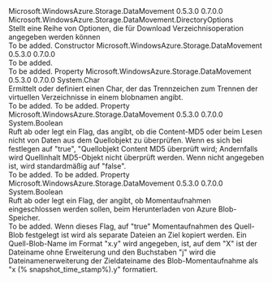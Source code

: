 <Type Name="DownloadDirectoryOptions" FullName="Microsoft.WindowsAzure.Storage.DataMovement.DownloadDirectoryOptions">
  <TypeSignature Language="C#" Value="public sealed class DownloadDirectoryOptions : Microsoft.WindowsAzure.Storage.DataMovement.DirectoryOptions" />
  <TypeSignature Language="ILAsm" Value=".class public auto ansi sealed beforefieldinit DownloadDirectoryOptions extends Microsoft.WindowsAzure.Storage.DataMovement.DirectoryOptions" />
  <TypeSignature Language="DocId" Value="T:Microsoft.WindowsAzure.Storage.DataMovement.DownloadDirectoryOptions" />
  <TypeSignature Language="VB.NET" Value="Public NotInheritable Class DownloadDirectoryOptions&#xA;Inherits DirectoryOptions" />
  <TypeSignature Language="F#" Value="type DownloadDirectoryOptions = class&#xA;    inherit DirectoryOptions" />
  <AssemblyInfo>
    <AssemblyName>Microsoft.WindowsAzure.Storage.DataMovement</AssemblyName>
    <AssemblyVersion>0.5.3.0</AssemblyVersion>
    <AssemblyVersion>0.7.0.0</AssemblyVersion>
  </AssemblyInfo>
  <Base>
    <BaseTypeName>Microsoft.WindowsAzure.Storage.DataMovement.DirectoryOptions</BaseTypeName>
  </Base>
  <Interfaces />
  <Docs>
    <summary>
            Stellt eine Reihe von Optionen, die für Download Verzeichnisoperation angegeben werden können
            </summary>
    <remarks>To be added.</remarks>
  </Docs>
  <Members>
    <Member MemberName=".ctor">
      <MemberSignature Language="C#" Value="public DownloadDirectoryOptions ();" />
      <MemberSignature Language="ILAsm" Value=".method public hidebysig specialname rtspecialname instance void .ctor() cil managed" />
      <MemberSignature Language="DocId" Value="M:Microsoft.WindowsAzure.Storage.DataMovement.DownloadDirectoryOptions.#ctor" />
      <MemberSignature Language="VB.NET" Value="Public Sub New ()" />
      <MemberType>Constructor</MemberType>
      <AssemblyInfo>
        <AssemblyName>Microsoft.WindowsAzure.Storage.DataMovement</AssemblyName>
        <AssemblyVersion>0.5.3.0</AssemblyVersion>
        <AssemblyVersion>0.7.0.0</AssemblyVersion>
      </AssemblyInfo>
      <Parameters />
      <Docs>
        <summary>To be added.</summary>
        <remarks>To be added.</remarks>
      </Docs>
    </Member>
    <Member MemberName="Delimiter">
      <MemberSignature Language="C#" Value="public char Delimiter { get; set; }" />
      <MemberSignature Language="ILAsm" Value=".property instance char Delimiter" />
      <MemberSignature Language="DocId" Value="P:Microsoft.WindowsAzure.Storage.DataMovement.DownloadDirectoryOptions.Delimiter" />
      <MemberSignature Language="VB.NET" Value="Public Property Delimiter As Char" />
      <MemberSignature Language="F#" Value="member this.Delimiter : char with get, set" Usage="Microsoft.WindowsAzure.Storage.DataMovement.DownloadDirectoryOptions.Delimiter" />
      <MemberType>Property</MemberType>
      <AssemblyInfo>
        <AssemblyName>Microsoft.WindowsAzure.Storage.DataMovement</AssemblyName>
        <AssemblyVersion>0.5.3.0</AssemblyVersion>
        <AssemblyVersion>0.7.0.0</AssemblyVersion>
      </AssemblyInfo>
      <ReturnValue>
        <ReturnType>System.Char</ReturnType>
      </ReturnValue>
      <Docs>
        <summary>
            Ermittelt oder definiert einen Char, der das Trennzeichen zum Trennen der virtuellen Verzeichnisse in einem blobnamen angibt.
            </summary>
        <value>To be added.</value>
        <remarks>To be added.</remarks>
      </Docs>
    </Member>
    <Member MemberName="DisableContentMD5Validation">
      <MemberSignature Language="C#" Value="public bool DisableContentMD5Validation { get; set; }" />
      <MemberSignature Language="ILAsm" Value=".property instance bool DisableContentMD5Validation" />
      <MemberSignature Language="DocId" Value="P:Microsoft.WindowsAzure.Storage.DataMovement.DownloadDirectoryOptions.DisableContentMD5Validation" />
      <MemberSignature Language="VB.NET" Value="Public Property DisableContentMD5Validation As Boolean" />
      <MemberSignature Language="F#" Value="member this.DisableContentMD5Validation : bool with get, set" Usage="Microsoft.WindowsAzure.Storage.DataMovement.DownloadDirectoryOptions.DisableContentMD5Validation" />
      <MemberType>Property</MemberType>
      <AssemblyInfo>
        <AssemblyName>Microsoft.WindowsAzure.Storage.DataMovement</AssemblyName>
        <AssemblyVersion>0.5.3.0</AssemblyVersion>
        <AssemblyVersion>0.7.0.0</AssemblyVersion>
      </AssemblyInfo>
      <ReturnValue>
        <ReturnType>System.Boolean</ReturnType>
      </ReturnValue>
      <Docs>
        <summary>
            Ruft ab oder legt ein Flag, das angibt, ob die Content-MD5 oder beim Lesen nicht von Daten aus dem Quellobjekt zu überprüfen.
            Wenn es sich bei festlegen auf "true", "Quellobjekt Content MD5 überprüft wird; Andernfalls wird Quellinhalt MD5-Objekt nicht überprüft werden.
            Wenn nicht angegeben ist, wird standardmäßig auf "false".
            </summary>
        <value>To be added.</value>
        <remarks>To be added.</remarks>
      </Docs>
    </Member>
    <Member MemberName="IncludeSnapshots">
      <MemberSignature Language="C#" Value="public bool IncludeSnapshots { get; set; }" />
      <MemberSignature Language="ILAsm" Value=".property instance bool IncludeSnapshots" />
      <MemberSignature Language="DocId" Value="P:Microsoft.WindowsAzure.Storage.DataMovement.DownloadDirectoryOptions.IncludeSnapshots" />
      <MemberSignature Language="VB.NET" Value="Public Property IncludeSnapshots As Boolean" />
      <MemberSignature Language="F#" Value="member this.IncludeSnapshots : bool with get, set" Usage="Microsoft.WindowsAzure.Storage.DataMovement.DownloadDirectoryOptions.IncludeSnapshots" />
      <MemberType>Property</MemberType>
      <AssemblyInfo>
        <AssemblyName>Microsoft.WindowsAzure.Storage.DataMovement</AssemblyName>
        <AssemblyVersion>0.5.3.0</AssemblyVersion>
        <AssemblyVersion>0.7.0.0</AssemblyVersion>
      </AssemblyInfo>
      <ReturnValue>
        <ReturnType>System.Boolean</ReturnType>
      </ReturnValue>
      <Docs>
        <summary>
            Ruft ab oder legt ein Flag, der angibt, ob Momentaufnahmen eingeschlossen werden sollen, beim Herunterladen von Azure Blob-Speicher.
            </summary>
        <value>To be added.</value>
        <remarks>
            Wenn dieses Flag, auf "true" Momentaufnahmen des Quell-Blob festgelegt ist wird als separate Dateien an Ziel kopiert werden. Ein Quell-Blob-Name im Format "x.y" wird angegeben, ist, auf dem "X" ist der Dateiname ohne Erweiterung und den Buchstaben "j" wird die Dateinamenerweiterung der Zieldateiname des Blob-Momentaufnahme als "x (% snapshot_time_stamp%).y" formatiert.
            </remarks>
      </Docs>
    </Member>
  </Members>
</Type>